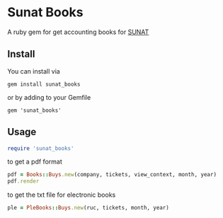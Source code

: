 # Sunat Books
A ruby gem for get accounting books for [SUNAT](https://www.sunat.gob.pe)

## Install
You can install via
```
gem install sunat_books
```
or by adding to your Gemfile
```
gem 'sunat_books'
```

## Usage

```ruby
require 'sunat_books'
```

to get a pdf format

```ruby
pdf = Books::Buys.new(company, tickets, view_context, month, year)
pdf.render
```

to get the txt file for electronic books

```ruby
ple = PleBooks::Buys.new(ruc, tickets, month, year)
```
